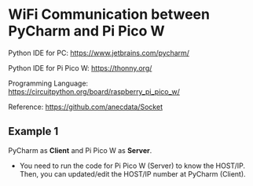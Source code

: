 # WiFi Communication between PyCharm and Pi Pico W

Python IDE for PC: https://www.jetbrains.com/pycharm/

Python IDE for Pi Pico W: https://thonny.org/

Programming Language: https://circuitpython.org/board/raspberry_pi_pico_w/

Reference: https://github.com/anecdata/Socket

## Example 1
PyCharm as **Client** and Pi Pico W as **Server**. 
- You need to run the code for Pi Pico W (Server) to know the HOST/IP. Then, you can updated/edit the HOST/IP number at PyCharm (Client). 

